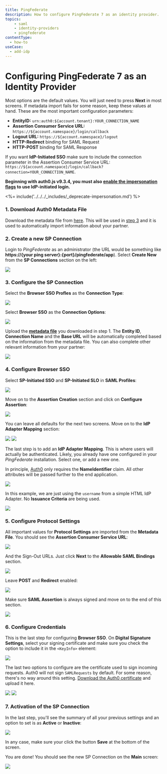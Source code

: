 ```yaml
---
title: PingFederate
description: How to configure PingFederate 7 as an identity provider.
topics:
    - saml
    - identity-providers
    - pingfederate
contentType:
  - how-to
useCase:
  - add-idp
---
```

# Configuring PingFederate 7 as an Identity Provider

Most options are the default values. You will just need to press __Next__ in most screens. If metadata import fails for some reason, keep these values at hand. These are the most important configuration parameters:

* __EntityID:__ `urn:auth0:${account.tenant}:YOUR_CONNECTION_NAME`
* __Assertion Consumer Service URL:__ `https://${account.namespace}/login/callback`
* __Logout URL:__ `https://${account.namespace}/logout`
* __HTTP-Redirect__ binding for SAML Request
* __HTTP-POST__ binding for SAML Response

If you want **IdP-Initiated SSO** make sure to include the connection parameter in the Assertion Consumer Service URL: `https://${account.namespace}/login/callback?connection=YOUR_CONNECTION_NAME`.

**Beginning with auth0.js v9.3.4, you must also [enable the impersonation flags](/user-profile/user-impersonation#enable-impersonation) to use IdP-initiated login.**

<%= include('../../../_includes/_deprecate-impersonation.md') %>

### 1. Download Auth0 Metadata File

Download the metadata file from [here](https://${account.namespace}/samlp/metadata?connection=YOUR_CONNECTION_NAME). This will be used in [step 3](#3-configure-the-__sp-connection__) and it is used to automatically import information about your partner.

### 2. Create a new __SP Connection__

Login to _PingFederate_ as an administrator (the URL would be something like __https://{your ping server}:{port}/pingfederate/app__). Select __Create New__ from the __SP Connections__ section on the left:

![](/media/articles/saml/identity-providers/ping7/ping-1.png)

### 3. Configure the __SP Connection__

Select the __Browser SSO Profles__ as the __Connection Type__:

![](/media/articles/saml/identity-providers/ping7/ping-2.png)

Select __Browser SSO__ as the __Connection Options__:

![](/media/articles/saml/identity-providers/ping7/ping-3.png)

Upload the [__metadata file__](https://${account.namespace}/samlp/metadata?connection=YOUR_CONNECTION_NAME) you downloaded in step 1. The __Entity ID__, __Connection Name__ and the __Base URL__ will be automatically completed based on the information from the metadata file. You can also complete other relevant information from your partner:

![](/media/articles/saml/identity-providers/ping7/ping-4.png)

### 4. Configure __Browser SSO__

Select __SP-Initiated SSO__ and __SP-Initiated SLO__ in __SAML Profiles__:

![](/media/articles/saml/identity-providers/ping7/ping-5.png)

Move on to the __Assertion Creation__ section and click on __Configure Assertion__:

![](/media/articles/saml/identity-providers/ping7/ping-6.png)

You can leave all defaults for the next two screens. Move on to the __IdP Adapter Mapping__ section:

![](/media/articles/saml/identity-providers/ping7/ping-7.png)
![](/media/articles/saml/identity-providers/ping7/ping-8.png)

The last step is to add an __IdP Adapter Mapping__. This is where users will actually be authenticated. Likely, you already have one configured in your _PingFederate_ installation. Select one, or add a new one.

In principle, [Auth0](http://auth0.com) only requires the __NameIdentifier__ claim. All other  attributes will be passed further to the end application.

![](/media/articles/saml/identity-providers/ping7/ping-9.png)

In this example, we are just using the `username` from a simple HTML IdP Adapter. No __Issuance Criteria__ are being used.

![](/media/articles/saml/identity-providers/ping7/ping-10.png)

### 5. Configure __Protocol Settings__

All important values for __Protocol Settings__ are imported from the __Metadata File__. You should see the __Assertion Consumer Service URL__:

![](/media/articles/saml/identity-providers/ping7/ping-11.png)

And the Sign-Out URLs. Just click __Next__ to the __Allowable SAML Bindings__ section.

![](/media/articles/saml/identity-providers/ping7/ping-12.png)

Leave __POST__ and __Redirect__ enabled:

![](/media/articles/saml/identity-providers/ping7/ping-13.png)

Make sure __SAML Assertion__ is always signed and move on to the end of this section.

![](/media/articles/saml/identity-providers/ping7/ping-14.png)


### 6. Configure __Credentials__

This is the last step for configuring __Browser SSO__. On __Digital Signature Settings__, select your signing certificate and make sure you check the option to include it in the `<KeyInfo>` element:

![](/media/articles/saml/identity-providers/ping7/ping-15.png)

The last two options to configure are the certificate used to sign incoming requests. Auth0 will not sign `SAMLRequests` by default. For some reason, there's no way around this setting.
<a href="https://${account.tenant}.auth0.com/pem" rel="nofollow">Download the Auth0 certificate</a> and upload it here.

![](/media/articles/saml/identity-providers/ping7/ping-16.png)
![](/media/articles/saml/identity-providers/ping7/ping-17.png)

### 7. Activation of the __SP Connection__

In the last step, you'll see the summary of all your previous settings and an option to set is as __Active__ or __Inactive__:

![](/media/articles/saml/identity-providers/ping7/ping-18.png)

In any case, make sure your click the button __Save__ at the bottom of the screen.

You are done! You should see the new SP Connection on the __Main__ screen:

![](/media/articles/saml/identity-providers/ping7/ping-19.png)
